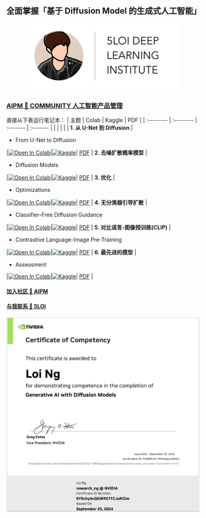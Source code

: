 ## 全面掌握「基于 Diffusion Model 的生成式人工智能」

<center><a href="https://5loi.com/about_loi"> <img src="Diffusion_Models/images/DLI_Header.png" alt="Header" style="width: 400px;"/> </a></center>

### [AIPM 🌿 COMMUNITY 人工智能产品管理](https://roadmaps.feishu.cn/wiki/RykrwFxPiiU4T7kZ63bc7Lqdnch)

直接从下表运行笔记本：
| 主题 | Colab | Kaggle | PDF |
| :-------- | :-------- | :------- | :------- |
| | | | |
**1. 从 U-Net 到 Diffusion**
|<ul><li>From U-Net to Diffusion</li></ul>|[![Open In Colab](https://colab.research.google.com/assets/colab-badge.svg)](https://colab.research.google.com/github/wuloi/5loi-Diffusion-Models/blob/zh/Diffusion_Models/zh/01_UNets.ipynb)|[![Kaggle](https://kaggle.com/static/images/open-in-kaggle.svg)](https://kaggle.com/kernels/welcome?src=https://github.com/wuloi/5loi-Diffusion-Models/blob/zh/Diffusion_Models/zh/01_UNets.ipynb)| [PDF](Diffusion_Models/zh/Slides/Slides1-FromUNetsToDiffusion.pdf) |
**2. 去噪扩散概率模型**
|<ul><li>Diffusion Models</li></ul>|[![Open In Colab](https://colab.research.google.com/assets/colab-badge.svg)](https://colab.research.google.com/github/wuloi/5loi-Diffusion-Models/blob/zh/Diffusion_Models/zh/02_Diffusion_Models.ipynb)|[![Kaggle](https://kaggle.com/static/images/open-in-kaggle.svg)](https://kaggle.com/kernels/welcome?src=https://github.com/wuloi/5loi-Diffusion-Models/blob/zh/Diffusion_Models/zh/02_Diffusion_Models.ipynb)| [PDF](Diffusion_Models/zh/Slides/Slides2-DenoisingDiffusionProbabilisticModels.pdf) |
**3. 优化**
|<ul><li>Optimizations</li></ul>|[![Open In Colab](https://colab.research.google.com/assets/colab-badge.svg)](https://colab.research.google.com/github/wuloi/5loi-Diffusion-Models/blob/zh/Diffusion_Models/zh/03_Optimizations.ipynb)|[![Kaggle](https://kaggle.com/static/images/open-in-kaggle.svg)](https://kaggle.com/kernels/welcome?src=https://github.com/wuloi/5loi-Diffusion-Models/blob/zh/Diffusion_Models/zh/03_Optimizations.ipynb)| [PDF](Diffusion_Models/zh/Slides/Slides3-Optimizations.pdf) |
**4. 无分类器引导扩散**
|<ul><li>Classifier-Free Diffusion Guidance</li></ul>|[![Open In Colab](https://colab.research.google.com/assets/colab-badge.svg)](https://colab.research.google.com/github/wuloi/5loi-Diffusion-Models/blob/zh/Diffusion_Models/zh/04_Classifier_Free_Diffusion.ipynb)|[![Kaggle](https://kaggle.com/static/images/open-in-kaggle.svg)](https://kaggle.com/kernels/welcome?src=https://github.com/wuloi/5loi-Diffusion-Models/blob/zh/Diffusion_Models/zh/04_Classifier_Free_Diffusion.ipynb)| [PDF](Diffusion_Models/zh/Slides/Slides4-Classifier-FreeDiffusionGuidance.pdf) |
**5. 对比语言-图像预训练(CLIP)**
|<ul><li>Contrastive Language-Image Pre-Training</li></ul>|[![Open In Colab](https://colab.research.google.com/assets/colab-badge.svg)](https://colab.research.google.com/github/wuloi/5loi-Diffusion-Models/blob/zh/Diffusion_Models/zh/05_CLIP.ipynb)|[![Kaggle](https://kaggle.com/static/images/open-in-kaggle.svg)](https://kaggle.com/kernels/welcome?src=https://github.com/wuloi/5loi-Diffusion-Models/blob/zh/Diffusion_Models/zh/05_CLIP.ipynb)| [PDF](Diffusion_Models/zh/Slides/Slides5-CLIP.pdf) |
**6. 最先进的模型**
|<ul><li>Assessment</li></ul>|[![Open In Colab](https://colab.research.google.com/assets/colab-badge.svg)](https://colab.research.google.com/github/wuloi/5loi-Diffusion-Models/blob/zh/Diffusion_Models/zh/06_Assessment.ipynb)|[![Kaggle](https://kaggle.com/static/images/open-in-kaggle.svg)](https://kaggle.com/kernels/welcome?src=https://github.com/wuloi/5loi-Diffusion-Models/blob/zh/Diffusion_Models/zh/06_Assessment.ipynb)| [PDF](Diffusion_Models/zh/Slides/Slides6-StateOfTheArtModels.pdf) |

#### [加入社区 🌿 AIPM](https://www.theforage.cn/community)
#### [与我联系 🐬 5LOI](https://5loi.com/about_loi)

![DLI Header](Diffusion_Models/zh/images/certificate.png)